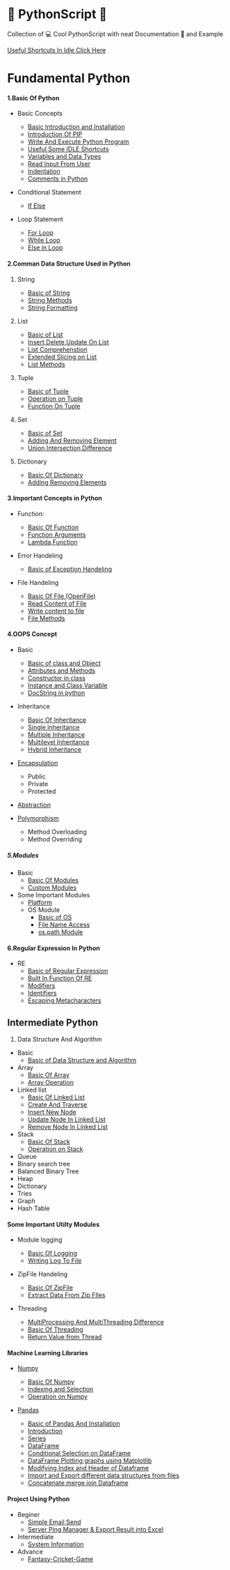 # :snake: PythonScript :page_with_curl:
Collection of :computer: Cool PythonScript with neat Documentation :page_facing_up: and Example

[Useful Shortcuts In Idle Click Here](https://github.com/chavarera/PythonScript/blob/master/Basic/IdleShortcuts.md)
# Fundamental Python
#### 1.Basic Of Python
- Basic Concepts
  - [Basic Introduction and Installation](https://github.com/chavarera/PythonScript/blob/master/Basic/Introduction.md)
  - [Introduction Of PIP](https://github.com/chavarera/PythonScript/blob/master/Basic/PIPIntroduction.md)
  - [Write And Execute Python Program](https://github.com/chavarera/PythonScript/blob/master/Basic/FirstProgram.md)
  - [Useful Some IDLE Shortcuts](https://github.com/chavarera/PythonScript/blob/master/Basic/IdleShortcuts.md)
  - [Variables and Data Types](https://github.com/chavarera/PythonScript/blob/master/Basic/VariableAndDataTypes.md)
  - [Read Input From User](https://github.com/chavarera/PythonScript/blob/master/Basic/UserInput.md)
  - [Indentation](https://github.com/chavarera/PythonScript/blob/master/Basic/indentation.md)
  - [Comments in Python](https://github.com/chavarera/PythonScript/blob/master/Basic/Comments.md)

- Conditional Statement
  - [If Else](https://github.com/chavarera/PythonScript/blob/master/Basic/ConditionalStatementIfelse.md)
- Loop Statement
  - [For Loop](https://github.com/chavarera/PythonScript/blob/master/Basic/ForLoop.md)
  - [While Loop](https://github.com/chavarera/PythonScript/blob/master/Basic/WhileLoop.md)
  - [Else in Loop](https://github.com/chavarera/PythonScript/blob/master/Basic/ElseinLoop.md)

#### 2.Comman Data Structure Used in Python
1. String
    - [Basic of String](https://github.com/chavarera/PythonScript/blob/master/Data_Structure_In_Python/String/BasicOfStrings.md)
    - [String Methods](https://github.com/chavarera/PythonScript/blob/master/Data_Structure_In_Python/String/StringMethods.md)
    - [String Formatting](https://github.com/chavarera/PythonScript/blob/master/Data_Structure_In_Python/String/StringFormatting.md)
 
2. List
    - [Basic of List](https://github.com/chavarera/PythonScript/blob/master/Data_Structure_In_Python/List/BasicOfList.md)
    - [Insert,Delete,Update On List](https://github.com/chavarera/PythonScript/blob/master/Data_Structure_In_Python/List/Insertdeleteupdateonlist.md)
    - [List Comprehenstion](https://github.com/chavarera/PythonScript/blob/master/Data_Structure_In_Python/List/ListComprehension.md)
    - [Extended Slicing on List](https://github.com/chavarera/PythonScript/blob/master/Data_Structure_In_Python/List/ExtendedSlicing.md)
   - [List Methods](https://github.com/chavarera/PythonScript/blob/master/Data_Structure_In_Python/List/ListMethods.md)
 
  
 3. Tuple
    - [Basic of Tuple](https://github.com/chavarera/PythonScript/blob/master/Data_Structure_In_Python/Tuple/BasicOfTuple.md)
    - [Operation on Tuple](https://github.com/chavarera/PythonScript/blob/master/Data_Structure_In_Python/Tuple/OperationOnTuple.md)
    -  [Function On Tuple](https://github.com/chavarera/PythonScript/blob/master/Data_Structure_In_Python/Tuple/FunctionOnTuple.md)

4. Set
    - [Basic of Set](https://github.com/chavarera/PythonScript/blob/master/Data_Structure_In_Python/Set/BasicOfSet.md)
    - [Adding And Removing Element](https://github.com/chavarera/PythonScript/blob/master/Data_Structure_In_Python/Set/InsertRemoveitemfromset.md)
    - [Union,Intersection,Difference](https://github.com/chavarera/PythonScript/blob/master/Data_Structure_In_Python/Set/MathmaticalOperationonset.md)

5. Dictionary
    - [Basic Of Dictionary](https://github.com/chavarera/PythonScript/blob/master/Data_Structure_In_Python/Dictionary/BasicOfDictionary.md)
   - [Adding Removing Elements](https://github.com/chavarera/PythonScript/blob/master/Data_Structure_In_Python/Dictionary/BasicOperation.md)
  
#### 3.Important Concepts in Python
- Function:
  - [Basic Of Function ](https://github.com/chavarera/PythonScript/blob/master/Function/BasicOfFunction.md)
  - [Function Arguments](https://github.com/chavarera/PythonScript/blob/master/Function/FunctionParameter.md)
  - [Lambda Function](https://github.com/chavarera/PythonScript/blob/master/Function/Lambdafunction.md)
  
  
- Error Handeling
  - [Basic of Exception Handeling](https://github.com/chavarera/PythonScript/blob/master/ErrorHandling/BasicOfException.md)

- File Handeling
  - [Basic Of File (OpenFile)](https://github.com/chavarera/PythonScript/blob/master/FileHandeling/BasicOpenFile.md)
  - [Read Content of File](https://github.com/chavarera/PythonScript/blob/master/FileHandeling/ReadContentOfFile.md)
  - [Write content to file](https://github.com/chavarera/PythonScript/blob/master/FileHandeling/WriteContetToFile.md)
  - [File Methods](https://github.com/chavarera/PythonScript/blob/master/FileHandeling/FileMethods.md)
  

#### 4.OOPS Concept
  - Basic
    - [Basic of class and Object](https://github.com/chavarera/PythonScript/blob/master/Class/ClassesandObjects.md)
    - [Attributes and Methods](https://github.com/chavarera/PythonScript/blob/master/Class/AttributesandMethods.md)
    - [Constructor in class](https://github.com/chavarera/PythonScript/blob/master/Class/Constructor%20class.md)
    - [Instance and Class Variable](https://github.com/chavarera/PythonScript/blob/master/Class/InstanceandClassVariables.md)
    - [DocString in python](https://github.com/chavarera/PythonScript/blob/master/Class/DocStrings.md)
    
  - Inheritance 
    - [Basic Of Inheritance](https://github.com/chavarera/PythonScript/blob/master/Class/BasicOfInheritance.md)
    - [Single Inheritance](https://github.com/chavarera/PythonScript/blob/master/Class/SingleInheritance.md)
    - [Multiple Inheritance](https://github.com/chavarera/PythonScript/blob/master/Class/multipleinheritance.md)
    - [Multilevel Inheritance](https://github.com/chavarera/PythonScript/blob/master/Class/MultilevelInheritance.md)
    - [Hybrid Inheritance](https://github.com/chavarera/PythonScript/blob/master/Class/Hybridinheritance.md)
  
  - [Encapsulation](https://github.com/chavarera/PythonScript/blob/master/Class/Encapsulation.md)
    - Public 
    - Private
    - Protected
  - [Abstraction](https://github.com/chavarera/PythonScript/blob/master/Class/Abstraction.md)
  - [Polymorphism](https://github.com/chavarera/PythonScript/blob/master/Class/Polymorphism.md)
    - Method Overloading
    - Method Overriding
    

##### 5.Modules
  - Basic
    - [Basic Of Modules](https://github.com/chavarera/PythonScript/blob/master/Module/BasicOfModule.md)
    - [Custom Modules](https://github.com/chavarera/PythonScript/blob/master/Module/BasicOfModule.md)
  - Some Important Modules
    - [Platform](https://github.com/chavarera/PythonScript/blob/master/Module/platform/platform.md)
    - OS Module
      - [Basic of OS](https://github.com/chavarera/PythonScript/blob/master/Module/os/BasicOfOsModule.md)
      - [File Name Access](https://github.com/chavarera/PythonScript/blob/master/Module/os/AccessFileNames.md)
      - [os.path Module](https://github.com/chavarera/PythonScript/blob/master/Module/os/pathModuleInOS.md)
#### 6.Regular Expression In Python
  - RE
    - [Basic of Regular Expression](https://github.com/chavarera/PythonScript/blob/master/Regex/BasicOfRegex.md)
    - [Built In Function Of RE](https://github.com/chavarera/PythonScript/blob/master/Regex/BuiltInFunctions.md)
    - [Modifiers](https://github.com/chavarera/PythonScript/blob/master/Regex/Modifiers.md)
    - [Identifiers](https://github.com/chavarera/PythonScript/blob/master/Regex/Identifiers.md)
    - [Escaping Metacharacters](https://github.com/chavarera/PythonScript/blob/master/Regex/EscapingMetacharacters.md)

## Intermediate Python
1. Data Structure And Algorithm
  - Basic
    - [Basic of Data Structure and Algorithm](https://github.com/chavarera/PythonScript/blob/master/DataStructureAndAlgorithm/BasicOfDataStructureandAlgorithm.md)
  - Array
    - [Basic Of Array](https://github.com/chavarera/PythonScript/blob/master/DataStructureAndAlgorithm/Array.md)
    - [Array Operation](https://github.com/chavarera/PythonScript/blob/master/DataStructureAndAlgorithm/ArrayOperation.md)
  - Linked list
    - [Basic Of Linked List](https://github.com/chavarera/PythonScript/blob/master/DataStructureAndAlgorithm/LinkedList.md)
    - [Create And Traverse](https://github.com/chavarera/PythonScript/blob/master/DataStructureAndAlgorithm/CreatenTraverseLinkedList.md)
    - [ Insert New Node ](https://github.com/chavarera/PythonScript/blob/master/DataStructureAndAlgorithm/InsertionOnLinkedList.md)
    - [Update Node In Linked List](https://github.com/chavarera/PythonScript/blob/master/DataStructureAndAlgorithm/UpdateLinkedList.md)
    - [Remove Node In Linked List](https://github.com/chavarera/PythonScript/blob/master/DataStructureAndAlgorithm/RemoveNodeInLinkedList.md)
  - Stack
    - [Basic Of Stack](https://github.com/chavarera/PythonScript/blob/master/DataStructureAndAlgorithm/BasicOfStack.md)
    - [Operation on Stack](https://github.com/chavarera/PythonScript/blob/master/DataStructureAndAlgorithm/StackOperation.md)
  - Queue
  - Binary search tree
  - Balanced Binary Tree
  - Heap
  - Dictionary
  - Tries
  - Graph
  - Hash Table
  
#### Some Important Utilty Modules
  - Module logging
    - [Basic Of Logging](https://github.com/chavarera/PythonScript/blob/master/Logging/1.BasicOfLogging.py)
    - [Writing Log To File](https://github.com/chavarera/PythonScript/blob/master/Logging/2.WriteLogToFile.py)
    
 - ZipFile Handeling
    - [Basic Of ZipFile](https://github.com/chavarera/PythonScript/blob/master/ZipFileHandleing/1.Basicofzipfile.py)
    - [Extract Data From Zip FIles](https://github.com/chavarera/PythonScript/blob/master/ZipFileHandleing/2.ExtractDataFromZipFile.py)

- Threading
  - [MultiProcessing And MultiThreading Difference](https://github.com/chavarera/PythonScript/blob/master/Threading/0.MultiprocessingAndMultithreadingDifference.py)
  - [Basic Of Threading](https://github.com/chavarera/PythonScript/blob/master/Threading/1.BasicOfThreading.py)
  - [Return Value from Thread](https://github.com/chavarera/PythonScript/blob/master/Threading/2.GetReturnValueFromThread.py)


#### Machine Learning Libraries
  - [Numpy](https://github.com/chavarera/PythonScript/tree/master/MachineLearning/Numpy)
    - [Basic Of Numpy](https://github.com/chavarera/PythonScript/blob/master/MachineLearning/Numpy/1.BasicOfNumpy.py)
    - [Indexing and Selection](https://github.com/chavarera/PythonScript/blob/master/MachineLearning/Numpy/2.Indexing_Selection_in_Numpy.py)
    - [Operation on Numpy](https://github.com/chavarera/PythonScript/blob/master/MachineLearning/Numpy/3.Operation_on_numpy_array.py)
    
 - [Pandas](https://github.com/chavarera/PythonScript/tree/master/MachineLearning/Pandas)
   - [Basic of Pandas And Installation](https://github.com/chavarera/PythonScript/blob/master/MachineLearning/Pandas/1.BasicofPandas.py)
   - [Introduction](https://github.com/chavarera/PythonScript/blob/master/MachineLearning/Pandas/1.IntroductionOfPandas.py)
   - [Series](https://github.com/chavarera/PythonScript/blob/master/MachineLearning/Pandas/2.SeriesInPandas.py)
   - [DataFrame](https://github.com/chavarera/PythonScript/blob/master/MachineLearning/Pandas/3.DataFramesInPandas.py)
   - [Conditional Selection on DataFrame](https://github.com/chavarera/PythonScript/blob/master/MachineLearning/Pandas/4.ConditionalSelectionPandas.py)
   - [DataFrame Plotting graphs using Matplotlib](https://github.com/chavarera/PythonScript/blob/master/MachineLearning/Pandas/5.SingleDataFramePlotUSingMatplotlib.py)
   - [Modifying Index and Header of Dataframe](https://github.com/chavarera/PythonScript/blob/master/MachineLearning/Pandas/6.ChangingIndexAndHeaders.py)
   - [Import and Export different data structures from files](https://github.com/chavarera/PythonScript/blob/master/MachineLearning/Pandas/7.ImportAndExportFiles.py)
   - [Concatenate,merge,join Dataframe](https://github.com/chavarera/PythonScript/blob/master/MachineLearning/Pandas/8.Concatenate%2CMerge%2CJoin.py)

#### Project Using Python
  - Beginer
    - [Simple Email Send](https://github.com/chavarera/PythonScript/tree/master/UsefulStuffs/Email)
    - [Server Ping Manager & Export Result into Excel](https://github.com/chavarera/ServerPingManager)
  - Intermediate
    - [System Information](https://github.com/chavarera/PythonScript/tree/master/UsefulStuffs/SystemInformer)
  - Advance
    - [Fantasy-Cricket-Game](https://github.com/chavarera/Fantasy-Cricket-Game)
  
